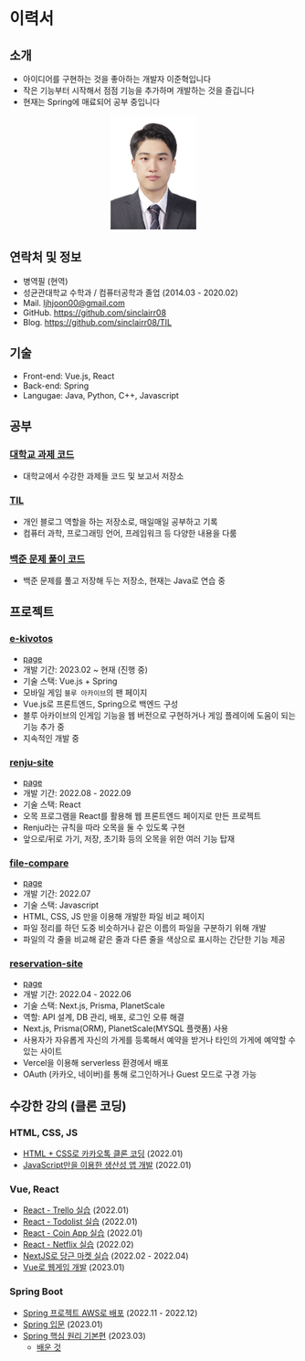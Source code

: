 # 이력서

## 소개

- 아이디어를 구현하는 것을 좋아하는 개발자 이준혁입니다
- 작은 기능부터 시작해서 점점 기능을 추가하며 개발하는 것을 즐깁니다
- 현재는 Spring에 매료되어 공부 중입니다

<p style="text-align: center;">
<img src="imgs/profile.jpg" height="200" style="margin: auto;" />
</p>

## 연락처 및 정보

- 병역필 (현역)
- 성균관대학교 수학과 / 컴퓨터공학과 졸업 (2014.03 - 2020.02)
- Mail. ljhjoon00@gmail.com
- GitHub. https://github.com/sinclairr08
- Blog. https://github.com/sinclairr08/TIL

## 기술

- Front-end: Vue.js, React
- Back-end: Spring
- Langugae: Java, Python, C++, Javascript

## 공부

### [대학교 과제 코드](https://github.com/sinclairr08/university-courses)

- 대학교에서 수강한 과제들 코드 및 보고서 저장소

### [TIL](https://github.com/sinclairr08/university-courses)

- 개인 블로그 역할을 하는 저장소로, 매일매일 공부하고 기록
- 컴퓨터 과학, 프로그래밍 언어, 프레임워크 등 다양한 내용을 다룸

### [백준 문제 풀이 코드](https://github.com/sinclairr08/baekjoon-online-judge)

- 백준 문제를 풀고 저장해 두는 저장소, 현재는 Java로 연습 중

## 프로젝트

### [e-kivotos](https://github.com/sinclairr08/e-kivotos)

- [page](https://sinclairr08.github.io/e-kivotos/#/)
- 개발 기간: 2023.02 ~ 현재 (진행 중)
- 기술 스택: Vue.js + Spring
- 모바일 게임 `블루 아카이브`의 팬 페이지
- Vue.js로 프론트엔드, Spring으로 백엔드 구성
- 블루 아카이브의 인게임 기능을 웹 버전으로 구현하거나 게임 플레이에 도움이 되는 기능 추가 중
- 지속적인 개발 중

### [renju-site](https://github.com/sinclairr08/renju-site)

- [page](https://sinclairr08.github.io/renju-site/)
- 개발 기간: 2022.08 - 2022.09
- 기술 스택: React
- 오목 프로그램을 React를 활용해 웹 프론트엔드 페이지로 만든 프로젝트
- Renju라는 규칙을 따라 오목을 둘 수 있도록 구현
- 앞으로/뒤로 가기, 저장, 초기화 등의 오목을 위한 여러 기능 탑재

### [file-compare](https://github.com/sinclairr08/file-compare)

- [page](https://sinclairr08.github.io/file-compare/)
- 개발 기간: 2022.07
- 기술 스택: Javascript
- HTML, CSS, JS 만을 이용해 개발한 파일 비교 페이지
- 파일 정리를 하던 도중 비슷하거나 같은 이름의 파일을 구분하기 위해 개발
- 파일의 각 줄을 비교해 같은 줄과 다른 줄을 색상으로 표시하는 간단한 기능 제공

### [reservation-site](https://github.com/2022-Job-Study/reservation-site)

- [page](https://reservation-site.vercel.app/)
- 개발 기간: 2022.04 - 2022.06
- 기술 스택: Next.js, Prisma, PlanetScale
- 역할: API 설계, DB 관리, 배포, 로그인 오류 해결
- Next.js, Prisma(ORM), PlanetScale(MYSQL 플랫폼) 사용
- 사용자가 자유롭게 자신의 가게를 등록해서 예약을 받거나 타인의 가게에 예약할 수 있는 사이트
- Vercel을 이용해 serverless 환경에서 배포
- OAuth (카카오, 네이버)를 통해 로그인하거나 Guest 모드로 구경 가능

## 수강한 강의 (클론 코딩)

### HTML, CSS, JS

- [HTML + CSS로 카카오톡 클론 코딩](https://github.com/sinclairr08/clone-kakao-html-css) (2022.01)
- [JavaScript만을 이용한 생산성 앱 개발](https://github.com/sinclairr08/clone-momentum-js) (2022.01)

### Vue, React

- [React - Trello 실습](https://github.com/sinclairr08/clone-trello-react) (2022.01)
- [React - Todolist 실습](https://github.com/sinclairr08/clone-todolist-react) (2022.01)
- [React - Coin App 실습](https://github.com/sinclairr08/clone-coinapp-react) (2022.01)
- [React - Netflix 실습](https://github.com/sinclairr08/clone-netflix-react) (2022.02)
- [NextJS로 당근 마켓 실습](https://github.com/sinclairr08/clone-carrot-next) (2022.02 - 2022.04)
- [Vue로 웹게임 개발](https://github.com/sinclairr08/clone-webgame-vue) (2023.01)

### Spring Boot

- [Spring 프로젝트 AWS로 배포](https://github.com/sinclairr08/clone-spirngboot-aws) (2022.11 - 2022.12)
- [Spring 입문](https://github.com/sinclairr08/clone-spring-intro) (2023.01)
- [Spring 핵심 원리 기본편](https://github.com/sinclairr08/clone-spring-basic) (2023.03)
  - [배운 것](https://github.com/sinclairr08/TIL/blob/master/contents/2023-04/2023-04-09.md)
